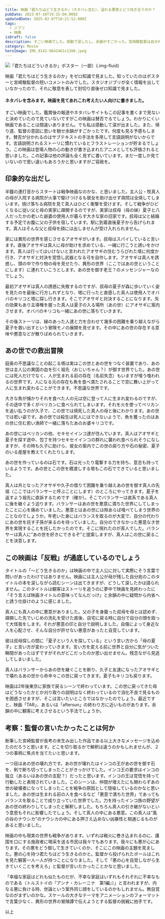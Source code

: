 ```yaml
---
title: 映画「君たちはどう生きるか」（ネタバレ含む）、溢れる悪意とどう向き合うのか？
pubDate: 2023-07-16T19:15:04.000Z
updatedDate: 2025-02-07T18:21:52.000Z
tags:
  - ジブリ
  - 映画
isDraft: false
description: すごい映画でした。感動で涙したし、余韻がすごかった。宮﨑駿監督は自分のうちなる悪とどう向き合って生きていくのかを問うた映画だと思いました。
category: Movie
heroImage: IMG_8142-9642461x1200.jpeg
---
```





![「君たちはどういきるか」ポスター（一部）](https://object-storage.tyo2.conoha.io/v1/nc_2520d9a1_blog-astro-assets/blog-astro-assets/IMG_8142-9642461x1200.jpeg){.img-fluid}


映画「君たちはどう生きるのか」をゼロ知識で見ました。知っていたのはポスターと宮崎駿監督の短いコメントのみでした。スタジオジブリが全く情報を出していなかったので、それに敬意を表して封切り直後ゼロ知識で見ました。

<h4 class="text-danger p-5">ネタバレを含みます。映画を見てあれこれ考えたい人向けに書きました。</h3>

すごい映画でした。鑑賞後の報道やネタバレサイトもこの記事を書くまで見ないと決めていたので見ていないですがこの映画は賛否でるでしょう。わかりにくい映画であることは間違いありません。でも私は感動して涙が出ました。また、帰り道、監督の意図に思いを馳せ余韻がすごかったです。何度も見る予感もします。賛否が分かれるのはサブテキストの手法を多用して言語説明がないからです。言語説明されるストーリに慣れているとフラストレーションが貯まるでしょう。この映画は登場人物の心の動きが書き込まれたアニメとしても評価されると思いました。この記事は他の評論も全く見ずに書いています。まだ一度しか見ていないので思い違いもあろうかと思いますがご容赦を。

## 印象的な出だし

半鐘の連打音からスタートは戦争映画なのかな、と思いました。主人公・牧真人の母が入院する病院が火事で駆けつけるも彼女を助け出せず病院は全焼してしまいます。焼け落ちる病院を見て真人はひどく衝撃を受けます。そして戦争がひどくなるに従い父と母の実家に疎開するのですが、実家は叔母（母の妹）夏子と八人だったかの老いた爺婆の使用人が暮らす大きな家の旧家です。叔母は父と結婚する予定でお腹に父の子供を宿しています。駅に到着直後夏子から告げられます。真人はそんな父と叔母を顔には出しませんが受け入れられません。

家には異形の世界を感じさせるアオサギがいます。叔母はスパイしていると言います。直後アオサギは真人に母が助けを求めている、一緒に行こうと誘いをかけます。真人は行ってはいけないと言われたアオサギの住むうらびれた塔に何度か行き、アオサギと対決を覚悟し武器となる弓を自作します。アオサギは真人を誘惑し、頭の中で作り物の母を見せたり、異形の世界（ここではあの世ということにします）に連れていこうとします。あの世を御す老王？のメッセンジャーなのでしょう。

最初アオサギは真人の誘惑に失敗するのですが、叔母の夏子が森に歩いていく姿を見たのを最後に行方しれずとなり、塔に行ったと直感した真人は使用人でオババのキリコと塔に探し行きます。そこでアオサギと対決することになります。矢の効果もあり主導権を握った真人は夏子の入る場所（あの世）にアオサギに案内させます。オババのキリコも一緒にあの世に落ちていきます。

その後ストーリは、縁のあった人達と力を合わせて幾多の困難を乗り越えながら夏子を救い出すという冒険モノの展開を見せます。その中にあの世の存在する意味や悪意などが散りばめられていきます。



## あの世での救出冒険

庭奥の不思議なことの起こる塔は実はこの世とあの世をつなぐ装置であり、あの世は主人公の異国の血を引く祖先（おじいちゃん？）が御す世界でした。あの世には死人だけでなく、人が生まれる前の存在（名前失念）もいますが喰う喰われるの世界です。人になる元の存在も魚を食べ満たされることで空に舞い上がって人に生まれ変わることができます。不思議な世界です。

大きな魚が捕かりそれを食べた人の元は空に登って人に生まれ変わるのですが、その途中で多くがペリカンに食べられてしまいます。それを火を使ってペリカンを追い払うのが久子で、この世では焼死した真人の母と後にわかります。あの世では若い姿です。あの世では殺生は死人にはできないようで、魚を獲ったのはあの世に住む若い漁師で一緒に落ちたあのお婆キリコです。

あの世にはペリカンの他、セキセイインコ達が住んでいます。真人はアオサギと夏子を探す途中、包丁を持つセキセイインコの群れに襲われ食べられそうになしますが、その時も久子に助けら、彼女の案内でこの世の戻り方や石の秘密、夏子のいる産屋を教えてくれたりします。

あの世を作っているのは石です。石は光ったり電撃する力を持ち、意志も持っているようです。あの世とこの世を橋渡しする塔もこの石でできていると思いました。

真人は共となったアオサギや久子の借りて困難を乗り越えあの世を御す真人の先祖（ここではバランサーと呼ぶことにします）のところにやってきます。夏子を返すよう祖先に直訴するためです（確か）。そこでバランサーは直系である真人に後を継ぐよう迫ります。バランサーはあの世を悪意に満ちた世界にしてしまったことに心を痛めていました。悪意とはあの世には隙あらば喰べてしまう世界のことなのでしょうか。年老いた身にはバランスを取るのが大変で、自分の代わりにあの世を託す子孫が来るのを待っていました。自分のできなかった悪意なき世界を実現することを託したかったのです。そこに現れたのが真人でした。バランサーは真人に”あの世を好きにできるぞ”と提案しますが、真人はこの世に戻ることを決意します。

## この映画は「反戦」が通底しているのでしょう

タイトルの「〜どう生きるのか」は映画の中で主人公に対して実際にそう言葉で問いがあったわけではありません。映画には主人公が母が残した自分宛のこのタイトルの本を涙しながら読むシーンは出てきますが、どうして涙したかは語られません。このタイトルは観客はストーリを追うのに夢中で映画を見終わったに「そう言えば映画タイトルの意味ってなんだっけ」と余韻の中に疑問から内省へと誘う仕掛けのように感じました。

真人にも真人の中に悪意がありました。父の子を身籠った叔母を母とは認めず、疎開した先でいじめの洗礼を受けた直後、自宅に戻る時に自分で自分の頭を殴って大怪我をします。それが悪意の印と自分で説明しました。自傷によって身近な人を心配させ、そんな自分が許せない悪意があったと自覚しています。

彼は叔母探しの間に「夏子という人を探している」という言い方から「母の夏子」と言い方が変わっていきます。言い方を変える前に世界と自分に気がついた瞬間があったはずですがそれがどこだったのか思い出せません。残念ながら見逃してしまいました。

真人はバランサーからあの世を継ぐことを断り、久子と友達になったアオサギとで壊れるあの世から命辛々この世に戻ってきます。夏子もキリコも戻ります。

映画は2年後東京に家族で戻るシーンで終わっています。この世に戻ってきた母はどうなったかとか刈り取りの説明はなく終わっているので消化不良で見るものを困惑させますが、そこは言いたいところではなかったのでしょう。最近ですと、映画「TAR」、あるいは「aftersun」の終わり方に近いものがあります。余韻の中に観客に考えさせるという手法でしょうか。



## 考察：監督の言いたかったことは何か

断筆した宮崎監督が長考の末生み出した作品である以上大きなメッセージを込めたのだろうと思います。どこを切り取るかで解釈は違うのかもしれませんが、２つの事柄に焦点を当てたいと思います。

一つ目はあの世の壊れ方です。あの世が壊れたはインコの王があの世を御す石を、剣で断ち切ってしまったことがきっかけでした。インコ王の要求はインコの独立（あるいはあの世の支配？）だったと思います。インコの王は覚悟を持って行動したと表現されていました。このシーンは、仲間が増えたにも関わらずあの世の破壊者になってしまったことを戦争の原因として隠喩しているのかなと思いました。あの世は生まれる前の人を食べるなど「悪意で満ちた世界」であってもバランスを取ることで成り立っていた世界でした。力を持ったインコ族の野望があの世の終わりしてしまったと解釈しました。もちろん真人の引き継がないという意思もそれに影響したでしょう。そして真人の中にある悪意。この真人は”風の谷のナウシカ"のナウシカの中にある押さえ込めない凶暴性と相通じるものがあると思いました。

映画の中も現実の世界も戦争があります。いずれは戦火に巻き込まれるのに、護国を口にする施政者に喝采を送る市民は我々でもあります。我々にも悪が心にあります。その悪をどう御して生きていくのか、そこにこの映画の主題を見ました。悪の心を持つ君たちはどう生きるのかと。監督から投げられたボールはこれを見た観客一人一人が持つことになりました。そして「悪の心を自覚しながら生きていくことを考えろ」と監督が言いたかったことかなと思いました。

「幸福な家庭はどれも似たものだが、不幸な家庭はいずれもそれぞれに不幸なものである（トルストイの『アンナ・カレーニナ　第1編』）」と言われますが、内なる悪に負ける時、世論という案外同じ顔をしているのかもしれません。無自覚なのがまずいのかな。スケールの大きなテーマをアニメーションのフォーマットで言葉少なく、異形の世界の冒険譚で伝えようとする監督の挑戦に拍手です。



以上
